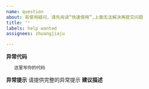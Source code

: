 ```yaml
---
name: question
about: 有使用疑问，请先阅读“快速使用”,上面无法解决再提交问题
title: ''
labels: help wanted
assignees: zhuangjiaju

---
```


**异常代码**
```java
   这里写你的代码
```
**异常提示**
请提供完整的异常提示
**建议描述**
